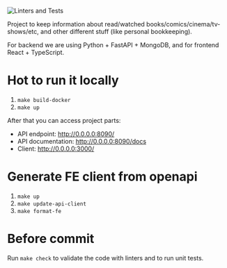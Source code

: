 ![Linters and Tests](https://github.com/Nihisil/Keeper/workflows/Linters%20and%20Tests/badge.svg)

Project to keep information about read/watched books/comics/cinema/tv-shows/etc, and other different stuff (like personal bookkeeping).

For backend we are using Python + FastAPI + MongoDB, and for frontend React + TypeScript.

# Hot to run it locally

1. `make build-docker`
1. `make up`

After that you can access project parts:
- API endpoint: http://0.0.0.0:8090/
- API documentation: http://0.0.0.0:8090/docs
- Client: http://0.0.0.0:3000/

# Generate FE client from openapi

1. `make up`
1. `make update-api-client`
1. `make format-fe`

# Before commit

Run `make check` to validate the code with linters and to run unit tests.
